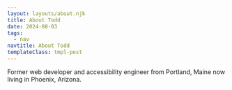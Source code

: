 ```yaml
---
layout: layouts/about.njk
title: About Todd
date: 2024-08-03
tags:
  - nav
navtitle: About Todd
templateClass: tmpl-post
---
```

Former web developer and accessibility engineer from Portland, Maine now living in Phoenix, Arizona.
